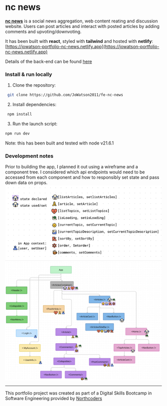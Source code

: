 # nc news

[**nc news**](https://jowatson-portfolio-nc-news.netlify.app) is a social news
aggregation, web content reating and discussion website. Users can post articles
and interact with posted articles by adding comments and upvoting/downvoting.


It has been built with **react**, styled with **tailwind** and hosted with
**netlify**:
[https://jowatson-portfolio-nc-news.netlify.app](https://jowatson-portfolio-nc-news.netlify.app)

Details of the back-end can be found
[here](https://github.com/JoWatson2011/nc-news)

### Install & run locally

1. Clone the repository:

```bash
 git clone https://github.com/JoWatson2011/fe-nc-news
```

2. Install dependencies:

```bash
 npm install
```

3.  Run the launch script:

```bash
npm run dev
```

Note: this has been built and tested with node v21.6.1

### Development notes

Prior to building the app, I planned it out using a wireframe and a component
tree. I considered which api endpoints would need to be accessed from each
component and how to responsibly set state and pass down data on props.
![ReactState](https://github.com/JoWatson2011/fe-nc-news/blob/main/assets/plan-state.png?raw=true)
![ComponentTree](https://github.com/JoWatson2011/fe-nc-news/blob/main/assets/plan-component-tree.png?raw=true)



---

This portfolio project was created as part of a Digital Skills Bootcamp in
Software Engineering provided by [Northcoders](https://northcoders.com/)
